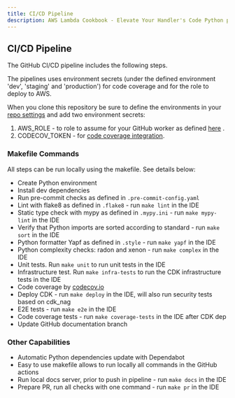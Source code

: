 ```yaml
---
title: CI/CD Pipeline
description: AWS Lambda Cookbook - Elevate Your Handler's Code Python pipeline
---
```


## **CI/CD Pipeline**

The GitHub CI/CD pipeline includes the following steps.

The pipelines uses environment secrets (under the defined environment 'dev', 'staging' and 'production') for code coverage and for the role to deploy to AWS.

When you clone this repository be sure to define the environments in your [repo settings](https://docs.github.com/en/actions/deployment/targeting-different-environments/using-environments-for-deployment) and add two environment secrets:

1. AWS_ROLE - to role to assume for your GitHub worker as defined [here](https://docs.github.com/en/actions/deployment/security-hardening-your-deployments/configuring-openid-connect-in-amazon-web-services) .
2. CODECOV_TOKEN - for [code coverage integration](https://app.codecov.io/).

### Makefile Commands

All steps can be run locally using the makefile. See details below:

- Create Python environment
- Install dev dependencies
- Run pre-commit checks as defined in `.pre-commit-config.yaml`
- Lint with flake8 as defined in `.flake8` - run `make lint` in the IDE
- Static type check with mypy as defined in `.mypy.ini` - run `make mypy-lint` in the IDE
- Verify that Python imports are sorted according to standard - run `make sort` in the IDE
- Python formatter Yapf as defined in `.style`  - run `make yapf` in the IDE
- Python complexity checks: radon and xenon  - run `make complex` in the IDE
- Unit tests. Run `make unit` to run unit tests in the IDE
- Infrastructure test. Run `make infra-tests` to run the CDK infrastructure tests in the IDE
- Code coverage by [codecov.io](https://about.codecov.io/)
- Deploy CDK - run `make deploy` in the IDE, will also run security tests based on cdk_nag
- E2E tests  - run `make e2e` in the IDE
- Code coverage tests  - run `make coverage-tests` in the IDE after CDK dep
- Update GitHub documentation branch

### Other Capabilities

- Automatic Python dependencies update with Dependabot
- Easy to use makefile allows to run locally all commands in the GitHub actions
- Run local docs server, prior to push in pipeline - run `make docs`  in the IDE
- Prepare PR, run all checks with one command - run `make pr` in the IDE
